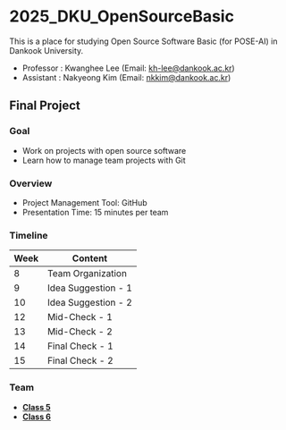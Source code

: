 # 2025_DKU_OpenSourceBasic

This is a place for studying Open Source Software Basic (for POSE-AI) in Dankook University.

- Professor : Kwanghee Lee (Email: kh-lee@dankook.ac.kr)
- Assistant : Nakyeong Kim (Email: nkkim@dankook.ac.kr)

## Final Project

### Goal
- Work on projects with open source software
- Learn how to manage team projects with Git

### Overview
- Project Management Tool: GitHub
- Presentation Time: 15 minutes per team

### Timeline
| Week | Content                       |
|------|-------------------------------|
| 8    | Team Organization   |
| 9    | Idea Suggestion - 1    |
| 10   | Idea Suggestion - 2    |
| 12   | Mid-Check - 1 |
| 13   | Mid-Check - 2 |
| 14   | Final Check - 1 |
| 15   | Final Check - 2 |

### Team
- **[Class 5](./Class5/README.md)**
- **[Class 6](./Class6/README.md)**  
